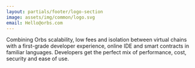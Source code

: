 ```yaml
---
layout: partials/footer/logo-section
image: assets/img/common/logo.svg
email: Hello@orbs.com
---
```


Combining Orbs scalability, low fees and isolation between virtual chains with a first-grade developer experience, online IDE and smart contracts in familiar languages. Developers get the perfect mix of performance, cost, security and ease of use.

